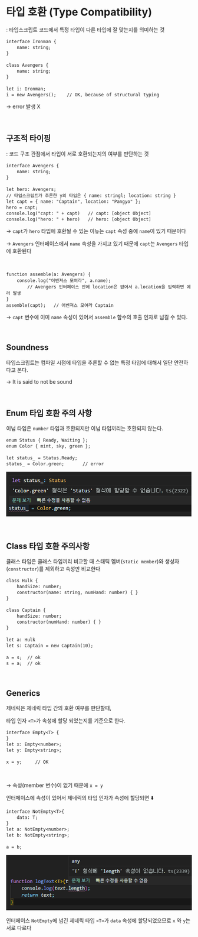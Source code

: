 # 타입 호환 (Type Compatibility)
: 타입스크립트 코드에서 특정 타입이 다른 타입에 잘 맞는지를 의미하는 것

```tsx
interface Ironman {
	name: string;
}

class Avengers {
	name: string;
}

let i: Ironman;
i = new Avengers();    // OK, because of structural typing
```

→ error 발생 X

<br>

## 구조적 타이핑

: 코드 구조 관점에서 타입이 서로 호환되는지의 여부를 판단하는 것

```tsx
interface Avengers {
    name: string;
}

let hero: Avengers;
// 타입스크립트가 추론한 y의 타입은 { name: stringl; location: string }
let capt = { name: "Captain", location: "Pangyo" };
hero = capt;
console.log("capt: " + capt)   // capt: [object Object]
console.log("hero: " + hero)   // hero: [object Object]
```

→ `capt`가 `hero` 타입에 호환될 수 있는 이뉴는 `capt` 속성 중에 `name`이 있기 때문이다

→ `Avengers` 인터페이스에서 `name` 속성을 가지고 있기 때문에 `capt`는 `Avengers` 타입에 호환된다

<br>

```tsx
function assemble(a: Avengers) {
    console.log("어벤져스 모여라", a.name);
		// Avengers 인터페이스 안에 location은 없어서 a.location을 입력하면 에러 발생
}
assemble(capt);   // 어벤져스 모여라 Captain
```

→ `capt` 변수에 이미 `name` 속성이 있어서 `assemble` 함수의 호출 인자로 넘길 수 있다.

<br>

## Soundness

타입스크립트는 컴파일 시점에 타입을 추론할 수 없는 특정 타입에 대해서 일단 안전하다고 본다.

→ It is said to not be sound

<br>

## Enum 타입 호환 주의 사항

이넘 타입은 `number` 타입과 호환되지만 이넘 타입끼리는 호환되지 않는다.

```tsx
enum Status { Ready, Waiting };
enum Color { mint, sky, green };

let status_ = Status.Ready;
status_ = Color.green;       // error
```

![Untitled](./img/enumtype.png)

<br>

## Class 타입 호환 주의사항

클래스 타입은 클래스 타입끼리 비교할 때 스태틱 멤버(`static member`)와 생성자(`constructor`)를 제외하고 속성만 비교한다

```tsx
class Hulk {
    handSize: number;
    constructor(name: string, numHand: number) { }
}

class Captain {
    handSize: number;
    constructor(numHand: number) { }
}

let a: Hulk
let s: Captain = new Captain(10);

a = s;  // ok
s = a;  // ok
```

<br>

## Generics

제네릭은 제네릭 타입 간의 호환 여부를 판단할때, 

타입 인자 `<T>`가 속성에 할당 되었는지를 기준으로 한다.

```tsx
interface Empty<T> {
}
let x: Empty<number>;
let y: Empty<string>;

x = y;     // OK
```

<br>

→ 속성(member 변수)이 없기 때문에 `x = y`

인터페이스에 속성이 있어서 제네릭의 타입 인자가 속성에 할당되면 ⬇️

```tsx
interface NotEmpty<T>{
    data: T;
}
let a: NotEmpty<number>;
let b: NotEmpty<string>;

a = b;
```

![Untitled](./img/generic%20type.png)

인터페이스 `NotEmpty`에 넘긴 제네릭 타입 `<T>`가 `data` 속성에 할당되었으므로 `x` 와 `y`는 서로 다르다